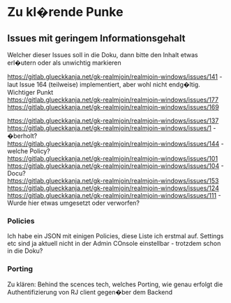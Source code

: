 # Zu kl�rende Punke


## Issues mit geringem Informationsgehalt
Welcher dieser Issues soll in die Doku, dann bitte den Inhalt etwas erl�utern oder als unwichtig markieren


https://gitlab.glueckkanja.net/gk-realmjoin/realmjoin-windows/issues/141 - laut Issue 164 (teilweise) implementiert, aber wohl nicht endg�ltig. Wichtiger Punkt  
https://gitlab.glueckkanja.net/gk-realmjoin/realmjoin-windows/issues/177  
https://gitlab.glueckkanja.net/gk-realmjoin/realmjoin-windows/issues/169  


https://gitlab.glueckkanja.net/gk-realmjoin/realmjoin-windows/issues/137  
https://gitlab.glueckkanja.net/gk-realmjoin/realmjoin-windows/issues/1 - �berholt?  
https://gitlab.glueckkanja.net/gk-realmjoin/realmjoin-windows/issues/144 - welche Policy?  
https://gitlab.glueckkanja.net/gk-realmjoin/realmjoin-windows/issues/101  
https://gitlab.glueckkanja.net/gk-realmjoin/realmjoin-windows/issues/104 - Docu?  
https://gitlab.glueckkanja.net/gk-realmjoin/realmjoin-windows/issues/153  
https://gitlab.glueckkanja.net/gk-realmjoin/realmjoin-windows/issues/124  
https://gitlab.glueckkanja.net/gk-realmjoin/realmjoin-windows/issues/111 - Wurde hier etwas umgesetzt oder verworfen?  


### Policies
Ich habe ein JSON mit einigen Policies, diese Liste ich erstmal auf. 
Settings etc sind ja aktuell nicht in der Admin COnsole einstellbar - trotzdem schon in die Doku?


### Porting
Zu klären: Behind the scences tech, welches Porting, wie genau erfolgt die Authentifizierung von RJ client gegen�ber dem Backend
